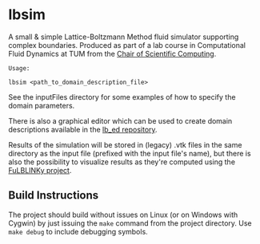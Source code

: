 # lbsim
A small &amp; simple Lattice-Boltzmann Method fluid simulator supporting complex boundaries. Produced as part of a lab course in Computational Fluid Dynamics at TUM from the [Chair of Scientific Computing](http://www5.in.tum.de/wiki/index.php/Home).

    Usage:
    
    lbsim <path_to_domain_description_file>

See the inputFiles directory for some examples of how to specify the domain parameters. 

There is also a graphical editor which can be used to create domain descriptions available in the [lb_ed repository](https://github.com/noirb/lb_ed).

Results of the simulation will be stored in (legacy) .vtk files in the same directory as the input file (prefixed with the input file's name), but there is also the possibility to visualize results as they're computed using the [FuLBLINKy project](https://github.com/noirb/FuLBLINKy).

## Build Instructions

The project should build without issues on Linux (or on Windows with Cygwin) by just issuing the `make` command from the project directory. Use `make debug` to include debugging symbols.
